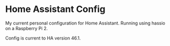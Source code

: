 # Home Assistant Config

My current personal configuration for Home Assistant. Running using hassio on a Raspberry Pi 2.

Config is current to HA version 46.1.
